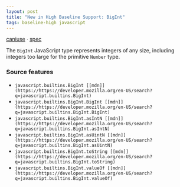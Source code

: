 ```yaml
---
layout: post
title: "New in High Baseline Support: BigInt"
tags: baseline-high javascript
---
```


[caniuse](https://caniuse.com/?search=bigint) · [spec](https://tc39.es/ecma262/multipage/numbers-and-dates.html#sec-bigint-objects)

The `BigInt` JavaScript type represents integers of any size, including integers too large for the primitive `Number` type.

### Source features

- ``javascript.builtins.BigInt [[mdn]](https://https://developer.mozilla.org/en-US/search?q=javascript.builtins.BigInt)``
- ``javascript.builtins.BigInt.BigInt [[mdn]](https://https://developer.mozilla.org/en-US/search?q=javascript.builtins.BigInt.BigInt)``
- ``javascript.builtins.BigInt.asIntN [[mdn]](https://https://developer.mozilla.org/en-US/search?q=javascript.builtins.BigInt.asIntN)``
- ``javascript.builtins.BigInt.asUintN [[mdn]](https://https://developer.mozilla.org/en-US/search?q=javascript.builtins.BigInt.asUintN)``
- ``javascript.builtins.BigInt.toString [[mdn]](https://https://developer.mozilla.org/en-US/search?q=javascript.builtins.BigInt.toString)``
- ``javascript.builtins.BigInt.valueOf [[mdn]](https://https://developer.mozilla.org/en-US/search?q=javascript.builtins.BigInt.valueOf)``
